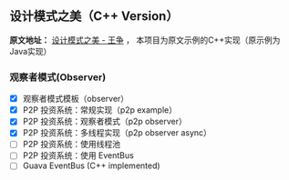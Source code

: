 ## 设计模式之美（C++ Version）
**原文地址：** [设计模式之美 - 王争](https://time.geekbang.org/column/intro/100039001?tab=intro) ， 本项目为原文示例的C++实现（原示例为Java实现）

### 观察者模式(Observer)

- [x]  观察者模式模板（observer）
- [x]  P2P 投资系统：常规实现（p2p example）
- [x]  P2P 投资系统：观察者模式（p2p observer）
- [x]  P2P 投资系统：多线程实现（p2p observer async）
- [ ]  P2P 投资系统：使用线程池
- [ ]  P2P 投资系统：使用 EventBus
- [ ]  Guava EventBus (C++ implemented)